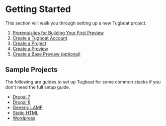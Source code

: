 # Getting Started

This section will walk you through setting up a new Tugboat project.

1.  [Prerequisites for Building Your First Preview](prerequisites/index.md)
2.  [Create a Tugboat Account](create-a-tugboat-account/index.md)
3.  [Create a Project](create-a-project/index.md)
4.  [Create a Preview](create-a-preview/index.md)
5.  [Create a Base Preview (optional)](create-a-base-preview/index.md)

## Sample Projects

The following are guides to set up Tugboat for some common stacks if you don't
need the full setup guide.

* [Drupal 7](../examples/applications/drupal7/index.md)
* [Drupal 8](../examples/applications/drupal8/index.md)
* [Generic LAMP](../examples/applications/generic-lamp/index.md)
* [Static HTML](../examples/applications/static-html/index.md)
* [Wordpress](../examples/applications/wordpress/index.md)
